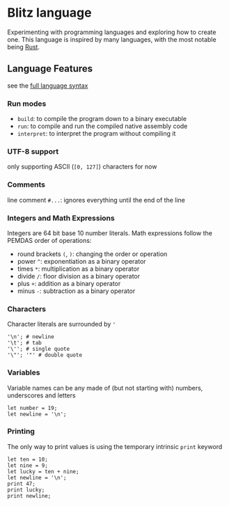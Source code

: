 # Blitz language

Experimenting with programming languages and exploring how to create one.
This language is inspired by many languages, with the most notable being [Rust](https://www.rust-lang.org/).


## Language Features

see the [full language syntax](SYNTAX.ebnf)

### Run modes

- `build`: to compile the program down to a binary executable
- `run`: to compile and run the compiled native assembly code
- `interpret`: to interpret the program without compiling it

### UTF-8 support

only supporting ASCII (`[0, 127]`) characters for now

### Comments

line comment `#...`: ignores everything until the end of the line

### Integers and Math Expressions

Integers are 64 bit base 10 number literals.
Math expressions follow the PEMDAS order of operations:

- round brackets `(`, `)`: changing the order or operation
- power `^`: exponentiation as a binary operator
- times `*`: multiplication as a binary operator
- divide `/`: floor division as a binary operator
- plus `+`: addition as a binary operator
- minus `-`: subtraction as a binary operator

### Characters

Character literals are surrounded by `'`

``` blitz
'\n'; # newline
'\t'; # tab
'\''; # single quote
'\"'; '"' # double quote
```

### Variables

Variable names can be any made of (but not starting with) numbers, underscores and letters

``` blitz
let number = 19;
let newline = '\n';
```

### Printing

The only way to print values is using the temporary intrinsic `print` keyword

``` blitz
let ten = 10;
let nine = 9;
let lucky = ten + nine;
let newline = '\n';
print 47;
print lucky;
print newline;
```

